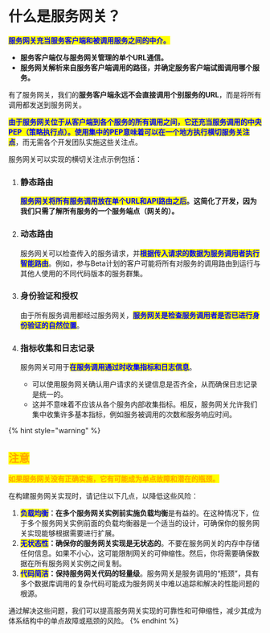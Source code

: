 # 什么是服务网关？

<mark style="color:blue;">**服务网关充当服务客户端和被调用服务之间的中介。**</mark>

* **服务客户端仅与服务网关管理的单个URL通信。**
* **服务网关解析来自服务客户端调用的路径，并确定服务客户端试图调用哪个服务。**

有了服务网关，我们的**服务客户端永远不会直接调用个别服务的URL**，而是将所有调用都发送到服务网关。

<mark style="color:blue;">**由于服务网关位于从客户端到各个服务的所有调用之间，它还充当服务调用的中央PEP（策略执行点）。使用集中的PEP意味着可以在一个地方执行横切服务关注点**</mark>，而无需各个开发团队实施这些关注点。

服务网关可以实现的横切关注点示例包括：

1.  ### **静态路由**

    <mark style="color:blue;">**服务网关将所有服务调用放在单个URL和API路由之后**</mark>**。这简化了开发，因为我们只需了解所有服务的一个服务端点（网关的）。**
2.  ### **动态路由**

    服务网关可以检查传入的服务请求，并<mark style="color:blue;">**根据传入请求的数据为服务调用者执行智能路由**</mark>。例如，参与Beta计划的客户可能将所有对服务的调用路由到运行与其他人使用的不同代码版本的服务群集。
3.  ### **身份验证和授权**

    由于所有服务调用都经过服务网关，<mark style="color:blue;">**服务网关是检查服务调用者是否已进行身份验证的自然位置**</mark>。
4.  ### 指标收集和日志记录

    服务网关可用于<mark style="color:blue;">**在服务调用通过时收集指标和日志信息**</mark>。

    * 可以使用服务网关确认用户请求的关键信息是否齐全，从而确保日志记录是统一的。
    * 这并不意味着不应该从各个服务内部收集指标。相反，服务网关允许我们集中收集许多基本指标，例如服务被调用的次数和服务响应时间。

{% hint style="warning" %}
## <mark style="color:orange;">注意</mark>

<mark style="color:orange;">**如果服务网关没有正确实施，它有可能成为单点故障和潜在的瓶颈。**</mark>

在构建服务网关实现时，请记住以下几点，以降低这些风险：

1. <mark style="color:blue;">**负载均衡**</mark>**：在多个服务网关实例前实施负载均衡**是有益的。在这种情况下，位于多个服务网关实例前面的负载均衡器是一个适当的设计，可确保你的服务网关实现能够根据需要进行扩展。
2. <mark style="color:blue;">**无状态性**</mark>**：确保你的服务网关实现是无状态的**。不要在服务网关的内存中存储任何信息。如果不小心，这可能限制网关的可伸缩性。然后，你将需要确保数据在所有服务网关实例之间复制。
3. <mark style="color:blue;">**代码简洁**</mark>**：保持服务网关代码的轻量级**。服务网关是服务调用的“瓶颈”，具有多个数据库调用的复杂代码可能成为服务网关中难以追踪和解决的性能问题的根源。

通过解决这些问题，我们可以提高服务网关实现的可靠性和可伸缩性，减少其成为体系结构中的单点故障或瓶颈的风险。
{% endhint %}
